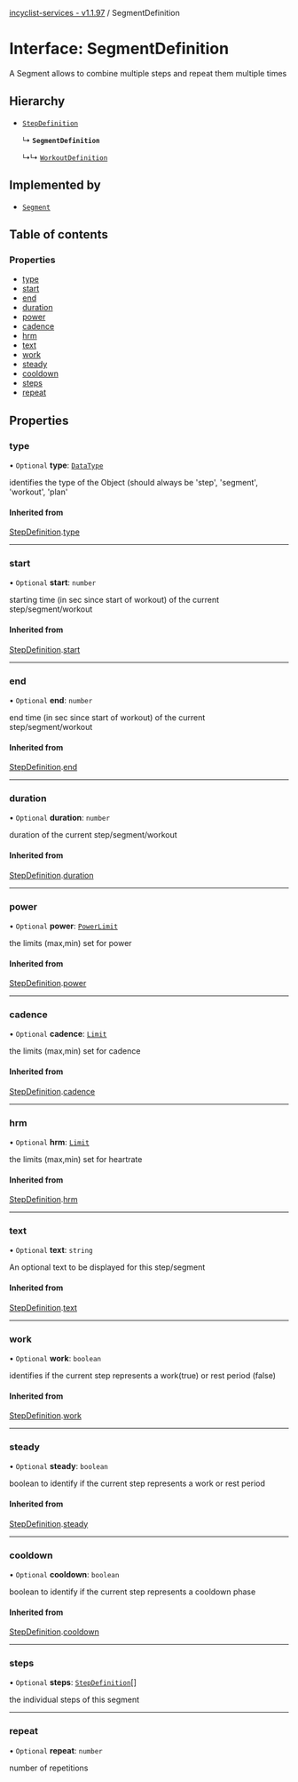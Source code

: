 [incyclist-services - v1.1.97](../README.md) / SegmentDefinition

# Interface: SegmentDefinition

A Segment allows to combine multiple steps and repeat them multiple times

## Hierarchy

- [`StepDefinition`](StepDefinition.md)

  ↳ **`SegmentDefinition`**

  ↳↳ [`WorkoutDefinition`](WorkoutDefinition.md)

## Implemented by

- [`Segment`](../classes/Segment.md)

## Table of contents

### Properties

- [type](SegmentDefinition.md#type)
- [start](SegmentDefinition.md#start)
- [end](SegmentDefinition.md#end)
- [duration](SegmentDefinition.md#duration)
- [power](SegmentDefinition.md#power)
- [cadence](SegmentDefinition.md#cadence)
- [hrm](SegmentDefinition.md#hrm)
- [text](SegmentDefinition.md#text)
- [work](SegmentDefinition.md#work)
- [steady](SegmentDefinition.md#steady)
- [cooldown](SegmentDefinition.md#cooldown)
- [steps](SegmentDefinition.md#steps)
- [repeat](SegmentDefinition.md#repeat)

## Properties

### type

• `Optional` **type**: [`DataType`](../README.md#datatype)

identifies the type of the Object (should always be 'step', 'segment', 'workout', 'plan'

#### Inherited from

[StepDefinition](StepDefinition.md).[type](StepDefinition.md#type)

___

### start

• `Optional` **start**: `number`

starting time (in sec since start of workout) of the current step/segment/workout

#### Inherited from

[StepDefinition](StepDefinition.md).[start](StepDefinition.md#start)

___

### end

• `Optional` **end**: `number`

end time (in sec since start of workout) of the current step/segment/workout

#### Inherited from

[StepDefinition](StepDefinition.md).[end](StepDefinition.md#end)

___

### duration

• `Optional` **duration**: `number`

duration of the current step/segment/workout

#### Inherited from

[StepDefinition](StepDefinition.md).[duration](StepDefinition.md#duration)

___

### power

• `Optional` **power**: [`PowerLimit`](PowerLimit.md)

the limits (max,min) set for power

#### Inherited from

[StepDefinition](StepDefinition.md).[power](StepDefinition.md#power)

___

### cadence

• `Optional` **cadence**: [`Limit`](../README.md#limit)

the limits (max,min) set for cadence

#### Inherited from

[StepDefinition](StepDefinition.md).[cadence](StepDefinition.md#cadence)

___

### hrm

• `Optional` **hrm**: [`Limit`](../README.md#limit)

the limits (max,min) set for heartrate

#### Inherited from

[StepDefinition](StepDefinition.md).[hrm](StepDefinition.md#hrm)

___

### text

• `Optional` **text**: `string`

An optional text to be displayed for this step/segment

#### Inherited from

[StepDefinition](StepDefinition.md).[text](StepDefinition.md#text)

___

### work

• `Optional` **work**: `boolean`

identifies if the current step represents a work(true) or rest period (false)

#### Inherited from

[StepDefinition](StepDefinition.md).[work](StepDefinition.md#work)

___

### steady

• `Optional` **steady**: `boolean`

boolean to identify if the current step represents a work or rest period

#### Inherited from

[StepDefinition](StepDefinition.md).[steady](StepDefinition.md#steady)

___

### cooldown

• `Optional` **cooldown**: `boolean`

boolean to identify if the current step represents a cooldown phase

#### Inherited from

[StepDefinition](StepDefinition.md).[cooldown](StepDefinition.md#cooldown)

___

### steps

• `Optional` **steps**: [`StepDefinition`](StepDefinition.md)[]

the individual steps of this segment

___

### repeat

• `Optional` **repeat**: `number`

number of repetitions

